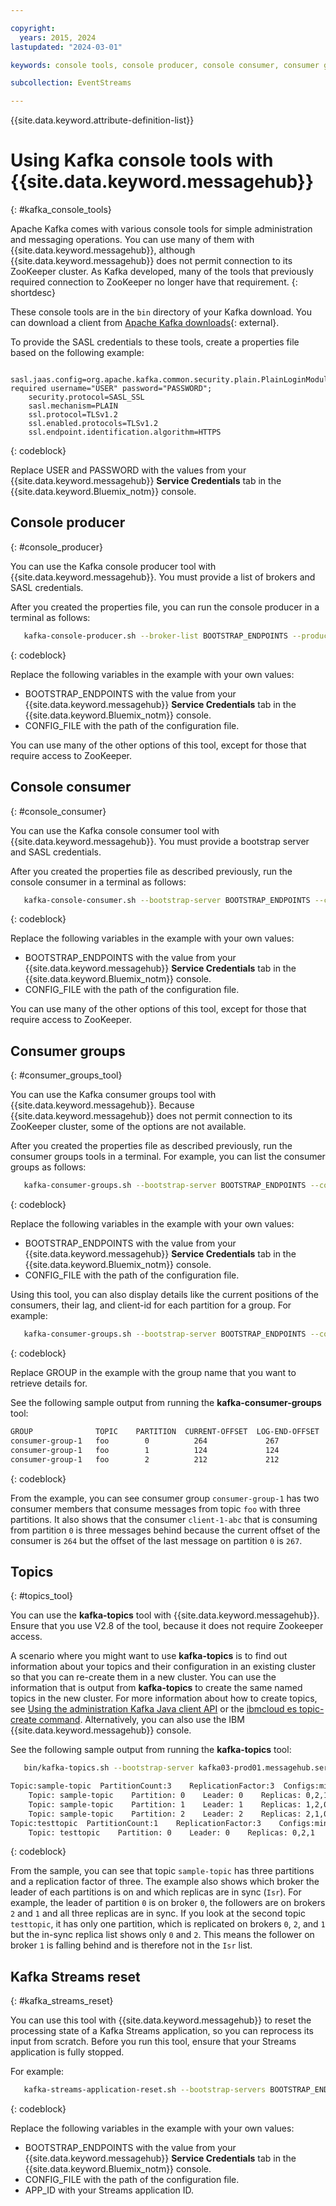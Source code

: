 ```yaml
---

copyright:
  years: 2015, 2024
lastupdated: "2024-03-01"

keywords: console tools, console producer, console consumer, consumer groups

subcollection: EventStreams

---
```


{{site.data.keyword.attribute-definition-list}}

# Using Kafka console tools with {{site.data.keyword.messagehub}}
{: #kafka_console_tools}

Apache Kafka comes with various console tools for simple administration and messaging operations. You can use many of them with {{site.data.keyword.messagehub}}, although {{site.data.keyword.messagehub}} does not permit connection to its ZooKeeper cluster. As Kafka developed, many of the tools that previously required connection to ZooKeeper no longer have that requirement.
{: shortdesc}

These console tools are in the `bin` directory of your Kafka download. You can download a client from [Apache Kafka downloads](http://kafka.apache.org/downloads){: external}.

To provide the SASL credentials to these tools, create a properties file based on the following example:

```config
    sasl.jaas.config=org.apache.kafka.common.security.plain.PlainLoginModule required username="USER" password="PASSWORD";
    security.protocol=SASL_SSL
    sasl.mechanism=PLAIN
    ssl.protocol=TLSv1.2
    ssl.enabled.protocols=TLSv1.2
    ssl.endpoint.identification.algorithm=HTTPS
```
{: codeblock}

Replace USER and PASSWORD with the values from your {{site.data.keyword.messagehub}} **Service Credentials** tab in the {{site.data.keyword.Bluemix_notm}} console.


## Console producer
{: #console_producer}

You can use the Kafka console producer tool with {{site.data.keyword.messagehub}}. You must provide a list of brokers and SASL credentials.

After you created the properties file, you can run the console producer in a terminal as follows:

```bash
   kafka-console-producer.sh --broker-list BOOTSTRAP_ENDPOINTS --producer.config CONFIG_FILE --topic TOPIC_NAME
```
{: codeblock}

Replace the following variables in the example with your own values:

- BOOTSTRAP_ENDPOINTS with the value from your {{site.data.keyword.messagehub}} **Service Credentials** tab in the {{site.data.keyword.Bluemix_notm}} console.
- CONFIG_FILE with the path of the configuration file. 

You can use many of the other options of this tool, except for those that require access to ZooKeeper.

## Console consumer
{: #console_consumer}

You can use the Kafka console consumer tool with {{site.data.keyword.messagehub}}. You must provide a bootstrap server and SASL credentials.

After you created the properties file as described previously, run the console consumer in a terminal as follows:

```bash
   kafka-console-consumer.sh --bootstrap-server BOOTSTRAP_ENDPOINTS --consumer.config CONFIG_FILE --topic TOPIC_NAME 
```
{: codeblock}

Replace the following variables in the example with your own values:

- BOOTSTRAP_ENDPOINTS with the value from your {{site.data.keyword.messagehub}} **Service Credentials** tab in the {{site.data.keyword.Bluemix_notm}} console. 
- CONFIG_FILE with the path of the configuration file. 

You can use many of the other options of this tool, except for those that require access to ZooKeeper.

## Consumer groups
{: #consumer_groups_tool}

You can use the Kafka consumer groups tool with {{site.data.keyword.messagehub}}. Because {{site.data.keyword.messagehub}} does not permit connection to its ZooKeeper cluster, some of the options are not available.

After you created the properties file as described previously, run the consumer groups tools in a terminal. For example, you can list the consumer groups as follows:

```bash
   kafka-consumer-groups.sh --bootstrap-server BOOTSTRAP_ENDPOINTS --command-config CONFIG_FILE --list --timeout 60000
```
{: codeblock}

Replace the following variables in the example with your own values:

- BOOTSTRAP_ENDPOINTS with the value from your {{site.data.keyword.messagehub}} **Service Credentials** tab in the {{site.data.keyword.Bluemix_notm}} console.
- CONFIG_FILE with the path of the configuration file.

Using this tool, you can also display details like the current positions of the consumers, their lag, and client-id for each partition for a group. For example:

```bash
   kafka-consumer-groups.sh --bootstrap-server BOOTSTRAP_ENDPOINTS --command-config CONFIG_FILE --describe --group GROUP --timeout 60000
```
{: codeblock}

Replace GROUP in the example with the group name that you want to retrieve details for. 

See the following sample output from running the **kafka-consumer-groups** tool:

```bash
GROUP              TOPIC    PARTITION  CURRENT-OFFSET  LOG-END-OFFSET  LAG         CONSUMER-ID      HOST          CLIENT-ID
consumer-group-1   foo        0          264             267            3          client-1-abc    example.com    client-1
consumer-group-1   foo        1          124             124            0          client-1-abc    example.com    client-1
consumer-group-1   foo        2          212             212            0          client-2-def    example.com    client-2
```
{: codeblock}

From the example, you can see consumer group `consumer-group-1` has two consumer members that consume messages from topic `foo` with three partitions. It also shows that the consumer `client-1-abc` that is consuming from partition `0` is three messages behind because the current offset of the consumer is `264` but the offset of the last message on partition `0` is `267`. 

## Topics
{: #topics_tool}

You can use the **kafka-topics** tool with {{site.data.keyword.messagehub}}. Ensure that you use V2.8 of the tool, because it does not require Zookeeper access.

A scenario where you might want to use **kafka-topics** is to find out information about your topics and their configuration in an existing cluster so that you can re-create them in a new cluster. You can use the information that is output from **kafka-topics** to create the same named topics in the new cluster. For more information about how to create topics, see [Using the administration Kafka Java client API](/docs/EventStreams?topic=EventStreams-kafka_java_api) or the 
[ibmcloud es topic-create command](/docs/EventStreams?topic=EventStreams-cli_reference#ibmcloud_es_topic-create). Alternatively, you can also use the IBM {{site.data.keyword.messagehub}} console.

See the following sample output from running the **kafka-topics** tool:

```bash
   bin/kafka-topics.sh --bootstrap-server kafka03-prod01.messagehub.services.us-south.bluemix.net:9093 --command-config vcurr_dal06.properties --describe

Topic:sample-topic	PartitionCount:3	ReplicationFactor:3	 Configs:min.insync.replicas=2,unclean.leader.election.enable=true,retention.bytes=1073741824,segment.bytes=536870912,retention.ms=86400000
    Topic: sample-topic    Partition: 0    Leader: 0    Replicas: 0,2,1    Isr: 0,2,1
    Topic: sample-topic    Partition: 1    Leader: 1    Replicas: 1,2,0	   Isr: 0,2,1
    Topic: sample-topic    Partition: 2    Leader: 2    Replicas: 2,1,0	   Isr: 0,2,1
Topic:testtopic	 PartitionCount:1	 ReplicationFactor:3	Configs:min.insync.replicas=2,unclean.leader.election.enable=true,retention.bytes=1073741824,segment.bytes=536870912,retention.ms=86400000
    Topic: testtopic    Partition: 0    Leader: 0    Replicas: 0,2,1   Isr: 0,2
```
{: codeblock}

From the sample, you can see that topic `sample-topic` has three partitions and a replication factor of three. The example also shows which broker the leader of each partitions is on and which replicas are in sync (`Isr`). For example, the leader of partition `0` is on broker `0`, the followers are on brokers `2` and `1` and all three replicas are in sync. If you look at the second topic `testtopic`, it has only one partition, which is replicated on brokers `0`, `2`, and `1` but the in-sync replica list shows only `0` and `2`. This means the follower on broker `1` is falling behind and is therefore not in the `Isr` list. 

## Kafka Streams reset
{: #kafka_streams_reset}

You can use this tool with {{site.data.keyword.messagehub}} to reset the processing state of a Kafka Streams application, so you can reprocess its input from scratch. Before you run this tool, ensure that your Streams application is fully stopped.

For example:

```bash
   kafka-streams-application-reset.sh --bootstrap-servers BOOTSTRAP_ENDPOINTS --config-file CONFIG_FILE --application-id APP_ID
```
{: codeblock}

Replace the following variables in the example with your own values:

- BOOTSTRAP_ENDPOINTS with the value from your {{site.data.keyword.messagehub}} **Service Credentials** tab in the {{site.data.keyword.Bluemix_notm}} console. 
- CONFIG_FILE with the path of the configuration file. 
- APP_ID with your Streams application ID.
